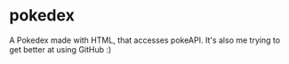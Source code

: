 # pokedex
A Pokedex made with HTML, that accesses pokeAPI. It's also me trying to get
better at using GitHub :)
